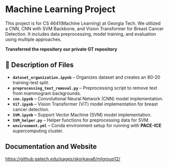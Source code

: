 # Machine Learning Project

This project is for CS 4641(Machine Learning) at Georgia Tech. We utilized a CNN, CNN with SVM Backbone, and Vision Transformer for Breast Cancer Detection. It includes data preprocessing, model training, and evaluation using multiple approaches. 

**Transferred the repository our private GT repository** 

## 📌 Description of Files

- **`dataset_organization.ipynb`** – Organizes dataset and creates an 80-20 training-test split.
- **`preprocessing_text_removal.py`** – Preprocessing script to remove text from mammogram backgrounds.
- **`cnn.ipynb`** – Convolutional Neural Network (CNN) model implementation.
- **`ViT.ipynb`** – Vision Transformer (ViT) model implementation for breast cancer detection.
- **`SVM.ipynb`** – Support Vector Machine (SVM) model implementation.
- **`SVM_helper.py`** – Helper functions for preprocessing data for SVM.
- **`environment.yml`** – Conda environment setup for running with **PACE-ICE** supercomputing cluster.

## Documentation and Website

https://github.gatech.edu/pages/skorkaya6/mlgroup12/


